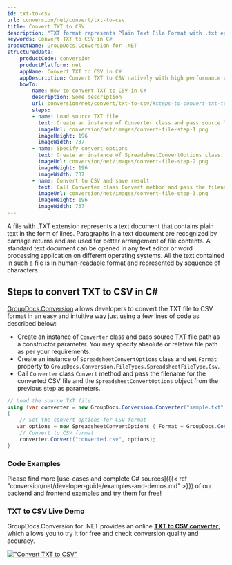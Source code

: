 ```yaml
---
id: txt-to-csv
url: conversion/net/convert/txt-to-csv
title: Convert TXT to CSV
description: "TXT format represents Plain Text File Format with .txt extension. Learn how to convert TXT to CSV file programmatically in C# language using GroupDocs.Conversion for .NET library."
keywords: Convert TXT to CSV in C#
productName: GroupDocs.Conversion for .NET
structuredData:
    productCode: conversion
    productPlatform: net
    appName: Convert TXT to CSV in C#
    appDescription: Convert TXT to CSV natively with high performance using C# language and server side GroupDocs.Conversion for .NET APIs, without the use of any software like Microsoft or Open Office.
    howTo:
        name: How to convert TXT to CSV in C# 
        description: Some description
        url: conversion/net/convert/txt-to-csv/#steps-to-convert-txt-to-csv-in-c
        steps:
        - name: Load source TXT file 
          text: Create an instance of Converter class and pass source TXT file path as a constructor parameter. You may specify absolute or relative file path as per your requirements. 
          imageUrl: conversion/net/images/convert-file-step-1.png
          imageHeight: 196
          imageWidth: 737
        - name: Specify convert options 
          text: Create an instance of SpreadsheetConvertOptions class.
          imageUrl: conversion/net/images/convert-file-step-2.png
          imageHeight: 196
          imageWidth: 737
        - name: Convert to CSV and save result 
          text: Call Converter class Convert method and pass the filename for the converted HTML file and the SpreadsheetConvertOptions object from the previous step as parameters.
          imageUrl: conversion/net/images/convert-file-step-3.png
          imageHeight: 196
          imageWidth: 737
---
```


A file with .TXT extension represents a text document that contains plain text in the form of lines. Paragraphs in a text document are recognized by carriage returns and are used for better arrangement of file contents. A standard text document can be opened in any text editor or word processing application on different operating systems. All the text contained in such a file is in human-readable format and represented by sequence of characters.

## Steps to convert TXT to CSV in C#

[GroupDocs.Conversion](https://products.groupdocs.com/conversion/net) allows developers to convert the TXT file to CSV format in an easy and intuitive way just using a few lines of code as described below:

* Create an instance of `Converter` class and pass source TXT file path as a constructor parameter. You may specify absolute or relative file path as per your requirements. 
* Create an instance of `SpreadsheetConvertOptions` class and set `Format` property to `GroupDocs.Conversion.FileTypes.SpreadsheetFileType.Csv`.
* Call `Converter` class `Convert` method and pass the filename for the converted CSV file and the `SpreadsheetConvertOptions` object from the previous step as parameters.

```csharp
// Load the source TXT file
using (var converter = new GroupDocs.Conversion.Converter("sample.txt"))
{
    // Set the convert options for CSV format
   var options = new SpreadsheetConvertOptions { Format = GroupDocs.Conversion.FileTypes.SpreadsheetFileType.Csv };
    // Convert to CSV format
    converter.Convert("converted.csv", options);
}
```

### Code Examples

Please find more [use-cases and complete C# sources]({{< ref "conversion/net/developer-guide/examples-and-demos.md" >}}) of our backend and frontend examples and try them for free!

### TXT to CSV Live Demo

GroupDocs.Conversion for .NET provides an online [**TXT to CSV converter**](https://products.groupdocs.app/conversion/txt-to-csv), which allows you to try it for free and check conversion quality and accuracy.

[!["Convert TXT to CSV"](conversion/net/images/convert-to-csv/convert-txt-to-csv.png)](https://products.groupdocs.app/conversion/txt-to-csv)